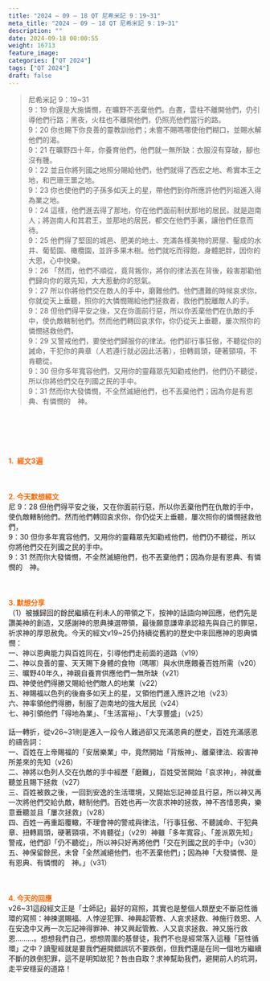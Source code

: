 ```yaml
---
title: "2024 – 09 – 18 QT 尼希米記 9：19~31"
meta_title: "2024 – 09 – 18 QT 尼希米記 9：19~31"
description: ""
date: 2024-09-18 00:00:55
weight: 16713
feature_image: 
categories: ["QT 2024"]
tags: ["QT 2024"]
draft: false
---
```


<blockquote>尼希米記 9：19~31<br />
9：19 你還是大施憐憫，在曠野不丟棄他們。白晝，雲柱不離開他們，仍引導他們行路；黑夜，火柱也不離開他們，仍照亮他們當行的路。<br />
9：20 你也賜下你良善的靈教訓他們；未嘗不賜嗎哪使他們糊口，並賜水解他們的渴。<br />
9：21 在曠野四十年，你養育他們，他們就一無所缺：衣服沒有穿破，腳也沒有腫。<br />
9：22 並且你將列國之地照分賜給他們，他們就得了西宏之地、希實本王之地，和巴珊王噩之地。<br />
9：23 你也使他們的子孫多如天上的星，帶他們到你所應許他們列祖進入得為業之地。<br />
9：24 這樣，他們進去得了那地，你在他們面前制伏那地的居民，就是迦南人；將迦南人和其君王，並那地的居民，都交在他們手裏，讓他們任意而待。<br />
9：25 他們得了堅固的城邑、肥美的地土、充滿各樣美物的房屋、鑿成的水井、葡萄園、橄欖園，並許多果木樹。他們就吃而得飽，身體肥胖，因你的大恩，心中快樂。<br />
9：26 「然而，他們不順從，竟背叛你，將你的律法丟在背後，殺害那勸他們歸向你的眾先知，大大惹動你的怒氣。<br />
9：27 所以你將他們交在敵人的手中，磨難他們。他們遭難的時候哀求你，你就從天上垂聽，照你的大憐憫賜給他們拯救者，救他們脫離敵人的手。<br />
9：28 但他們得平安之後，又在你面前行惡，所以你丟棄他們在仇敵的手中，使仇敵轄制他們。然而他們轉回哀求你，你仍從天上垂聽，屢次照你的憐憫拯救他們，<br />
9：29 又警戒他們，要使他們歸服你的律法。他們卻行事狂傲，不聽從你的誡命，干犯你的典章（人若遵行就必因此活著），扭轉肩頭，硬著頸項，不肯聽從。<br />
9：30 但你多年寬容他們，又用你的靈藉眾先知勸戒他們，他們仍不聽從，所以你將他們交在列國之民的手中。<br />
9：31 然而你大發憐憫，不全然滅絕他們，也不丟棄他們；因為你是有恩典、有憐憫的　神。</blockquote><br />
&nbsp;<br />
<br />
&nbsp;<br />
<br />
<span style="color: #ff6600;"><strong>1.  經文3遍</strong></span><br />
<br />
&nbsp;<br />
<br />
<span style="color: #ff6600;"><strong>2. 今天默想經文<br />
</strong></span>尼 9：28 但他們得平安之後，又在你面前行惡，所以你丟棄他們在仇敵的手中，使仇敵轄制他們。然而他們轉回哀求你，你仍從天上垂聽，屢次照你的憐憫拯救他們，<br />
9：30 但你多年寬容他們，又用你的靈藉眾先知勸戒他們，他們仍不聽從，所以你將他們交在列國之民的手中。<br />
9：31 然而你大發憐憫，不全然滅絕他們，也不丟棄他們；因為你是有恩典、有憐憫的　神。<br />
<br />
&nbsp;<br />
<br />
<strong><span style="color: #ff6600;">3. 默想分享<br />
</span></strong>（1）被擄歸回的餘民繼續在利未人的帶領之下，按神的話語向神回應，他們先是讚美神的創造，又感謝神的恩典揀選帶領，最後願意謙卑承認祖先與自己的罪惡，祈求神的厚恩赦免。今天的經文v19~25仍持續從舊約的歷史中來回應神的恩典憐憫：<br />
一、神以恩典能力與百姓同在，引導他們走前面的道路（v19）<br />
二、神以良善的靈、天天賜下身體的食物（嗎哪）與水供應餵養百姓所需（v20）<br />
三、曠野40年久，神親自養育供應他們一無所缺（v21）<br />
四、神使他們得勝又賜給他們敵人的地業（v22）<br />
五、神賜福以色列的後裔多如天上的星，又領他們進入應許之地（v23）<br />
六、神率領他們得勝，制服了迦南地的強大居民（v24）<br />
七、神引領他們「得地為業」、「生活富裕」、「大享豐盛」（v25）<br />
<br />
話一轉折，從v26~31則是進入一段令人難過卻又充滿恩典的歷史，百姓充滿感恩的禱告詞：<br />
一、百姓在上帝賜福的「安居樂業」中，竟然開始「背叛神」、離棄律法、殺害神所差來的先知（v26）<br />
二、神將以色列人交在仇敵的手中經歷「磨難」，百姓受苦開始「哀求神」，神就垂聽並且賜下拯救（v27）<br />
三、百姓被救之後，一回到安逸的生活環境，又開始忘記神並且行惡，所以神又再一次將他們交給仇敵，轄制他們。百姓也再一次哀求神的拯救，神不吝惜恩典，樂意垂聽並且「屢次拯救」（v28）<br />
四、百姓一再重蹈覆轍，不理會神的警戒與律法，「行事狂傲、不聽誡命、干犯典章、扭轉肩頭，硬著頸項，不肯聽從」（v29）神雖「多年寬容」、「差派眾先知」警戒，他們卻「仍不聽從」，所以神只好再將他們「交在列國之民的手中」（v30）<br />
五、神保留餘民，未曾「全然滅絕他們，也不丟棄他們」；因為神「大發憐憫、是有恩典、有憐憫的　神。」（v31）<br />
<br />
&nbsp;<br />
<br />
<strong style="font-size: inherit;"><span style="color: #ff6600;">4. 今天的回應<br />
</span></strong>v26~31這段經文正是「士師記」最好的寫照，其實也是整個人類歷史不斷惡性循環的寫照：神揀選賜福、人悖逆犯罪、神興起管教、人哀求拯救、神施行救恩、人在安逸中又再一次忘記神得罪神、神又興起管教、人又哀求拯救、神又施行救恩………。想想我們自己，想想周圍的基督徒，我們不也是經常落入這種「惡性循環」之中？讀聖經就是要我們避開錯誤坑不要跌倒，但我們還是在同一個地方繼續不斷的跌倒犯罪，這不是明知故犯？咎由自取？求神幫助我們，避開前人的坑洞，走平安穩妥的道路！
        